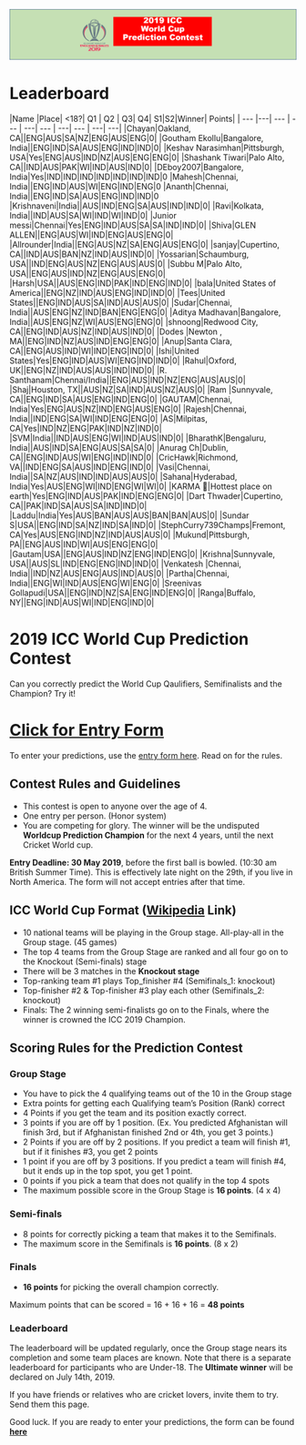 ![Logo](images/ICCWCPP.png)

# Leaderboard

|Name |Place| <18?| Q1 | Q2 | Q3| Q4| S1|S2|Winner| Points|
| --- |---| --- | --- | ---| --- | ---| --- | ---| ---|
|Chayan|Oakland, CA||ENG|AUS|SA|NZ|ENG|AUS|ENG|0|
|Goutham Ekollu|Bangalore, India||ENG|IND|SA|AUS|ENG|IND|IND|0|
|Keshav Narasimhan|Pittsburgh, USA|Yes|ENG|AUS|IND|NZ|AUS|ENG|ENG|0|
|Shashank Tiwari|Palo Alto, CA||IND|AUS|PAK|WI|IND|AUS|IND|0|
|DEboy2007|Bangalore, India|Yes|IND|IND|IND|IND|IND|IND|IND|0
|Mahesh|Chennai, India||ENG|IND|AUS|WI|ENG|IND|ENG|0
|Ananth|Chennai, India||ENG|IND|SA|AUS|ENG|IND|IND|0
|Krishnaveni|India||AUS|IND|ENG|SA|AUS|IND|IND|0|
|Ravi|Kolkata, India||IND|AUS|SA|WI|IND|WI|IND|0|
|Junior messi|Chennai|Yes|ENG|IND|AUS|SA|SA|IND|IND|0|
|Shiva|GLEN ALLEN||ENG|AUS|WI|IND|ENG|AUS|ENG|0|
|Allrounder|India||ENG|AUS|NZ|SA|ENG|AUS|ENG|0|
|sanjay|Cupertino, CA||IND|AUS|BAN|NZ|IND|AUS|IND|0|
|Yossarian|Schaumburg, USA||IND|ENG|AUS|NZ|ENG|AUS|AUS|0|
|Subbu M|Palo Alto, USA||ENG|AUS|IND|NZ|ENG|AUS|ENG|0|
|Harsh|USA||AUS|ENG|IND|PAK|IND|ENG|IND|0|
|bala|United States of America||ENG|NZ|IND|AUS|ENG|IND|IND|0|
|Tees|United States||ENG|IND|AUS|SA|IND|AUS|AUS|0|
|Sudar|Chennai, India||AUS|ENG|NZ|IND|BAN|ENG|ENG|0|
|Aditya Madhavan|Bangalore, India||AUS|ENG|NZ|WI|AUS|ENG|ENG|0|
|shnoong|Redwood City, CA||ENG|IND|AUS|NZ|IND|AUS|IND|0|
|Dodes |Newton , MA||ENG|IND|NZ|AUS|IND|ENG|ENG|0|
|Anup|Santa Clara, CA||ENG|AUS|IND|WI|IND|ENG|IND|0|
|Ishi|United States|Yes|ENG|IND|AUS|WI|ENG|IND|IND|0|
|Rahul|Oxford, UK||ENG|NZ|IND|AUS|AUS|IND|IND|0|
|R. Santhanam|Chennai/India||ENG|AUS|IND|NZ|ENG|AUS|AUS|0|
|Shaj|Houston, TX||AUS|NZ|SA|IND|AUS|NZ|AUS|0|
|Ram |Sunnyvale, CA||ENG|IND|SA|AUS|ENG|IND|ENG|0|
|GAUTAM|Chennai, India|Yes|ENG|AUS|NZ|IND|ENG|AUS|ENG|0|
|Rajesh|Chennai, India||IND|ENG|SA|WI|IND|ENG|ENG|0|
|AS|Milpitas, CA|Yes|IND|NZ|ENG|PAK|IND|NZ|IND|0|
|SVM|India||IND|AUS|ENG|WI|IND|AUS|IND|0|
|BharathK|Bengaluru, India||AUS|IND|SA|ENG|AUS|SA|SA|0|
|Anurag Ch|Dublin, CA||ENG|IND|AUS|WI|ENG|IND|IND|0|
|CricHawk|Richmond, VA||IND|ENG|SA|AUS|IND|ENG|IND|0|
|Vasi|Chennai, India||SA|NZ|AUS|IND|IND|AUS|AUS|0|
|Sahana|Hyderabad, India|Yes|AUS|ENG|WI|IND|ENG|WI|WI|0|
|KARMA 🦄|Hottest place on earth|Yes|ENG|IND|AUS|PAK|IND|ENG|ENG|0|
|Dart Thwader|Cupertino, CA||PAK|IND|SA|AUS|SA|IND|IND|0|
|Laddu|India|Yes|AUS|BAN|AUS|AUS|BAN|BAN|AUS|0|
|Sundar S|USA||ENG|IND|SA|NZ|IND|SA|IND|0|
|StephCurry739Champs|Fremont, CA|Yes|AUS|ENG|IND|NZ|IND|AUS|AUS|0|
|Mukund|Pittsburgh, PA||ENG|AUS|IND|WI|AUS|ENG|ENG|0|
|Gautam|USA||ENG|AUS|IND|NZ|ENG|IND|ENG|0|
|Krishna|Sunnyvale, USA||AUS|SL|IND|ENG|ENG|IND|IND|0|
|Venkatesh |Chennai, India||IND|NZ|AUS|ENG|AUS|IND|AUS|0|
|Partha|Chennai, India||ENG|WI|IND|AUS|ENG|WI|ENG|0|
|Sreenivas Gollapudi|USA||ENG|IND|NZ|SA|ENG|IND|ENG|0|
|Ranga|Buffalo, NY||ENG|IND|AUS|WI|IND|ENG|IND|0|



# 2019 ICC World Cup Prediction Contest

Can you correctly predict the World Cup Qaulifiers, Semifinalists and the Champion? Try it!

# [Click for Entry Form](http://bit.ly/2019_icc_worldcup_predictions)
To enter your predictions, use the [entry form here](http://bit.ly/2019_icc_worldcup_predictions). Read on for the rules.


## Contest Rules and Guidelines
- This contest is open to anyone over the age of 4.
- One entry per person. (Honor system)
- You are competing for glory. The winner will be the undisputed **Worldcup Prediction Champion** for the next 4 years, until the next Cricket World cup.

**Entry Deadline: 30 May 2019**, before the first ball is bowled. (10:30 am British Summer Time). This is effectively late night on the 29th, if you live in North America. The form will not accept entries after that time.


## ICC World Cup Format ([Wikipedia](https://en.wikipedia.org/wiki/2019_Cricket_World_Cup) Link)

- 10 national teams will be playing in the Group stage. All-play-all in the Group stage. (45 games)
- The top 4 teams from the Group Stage are ranked and all four go on to the Knockout (Semi-finals) stage 
- There will be 3 matches in the **Knockout stage**
- Top-ranking team #1 plays Top_finisher #4 (Semifinals_1: knockout)
- Top-finisher #2 & Top-finisher #3 play each other (Semifinals_2: knockout) 
- Finals: The 2 winning semi-finalists go on to the Finals, where the winner is crowned the ICC 2019 Champion.

## Scoring Rules for the Prediction Contest

### Group Stage
- You have to pick the 4 qualifying teams out of the 10 in the Group stage
- Extra points for getting each Qualifying team’s Position (Rank) correct
- 4 Points if you get the team and its position exactly correct.
- 3 points if you are off by 1 position. (Ex. You predicted Afghanistan will finish 3rd, but if Afghanistan finished 2nd or 4th, you get 3 points.)
- 2 Points if you are off by 2 positions. If you predict a team will finish #1, but if it finishes #3, you get 2 points
- 1 point if you are off by 3 positions. If you predict a team will finish #4, but it ends up in the top spot, you get 1 point.
- 0 points if you pick a team that does not qualify in the top 4 spots
- The maximum possible score in the Group Stage is **16 points**. (4 x 4)

### Semi-finals
- 8 points for correctly picking a team that makes it to the Semifinals.
- The maximum score in the Semifinals is **16 points**. (8 x 2)

### Finals
- **16 points** for picking the overall champion correctly.

Maximum points that can be scored = 16 + 16 + 16 = **48 points**

### Leaderboard
The leaderboard will be updated regularly, once the Group stage nears its completion and some team places are known. Note that there is a separate leaderboard for participants who are Under-18.
The **Ultimate winner** will be declared on July 14th, 2019.

If you have friends or relatives who are cricket lovers, invite them to try. Send them this page.

Good luck. If you are ready to enter your predictions, the form can be found **[here](http://bit.ly/2019_icc_worldcup_predictions)**



